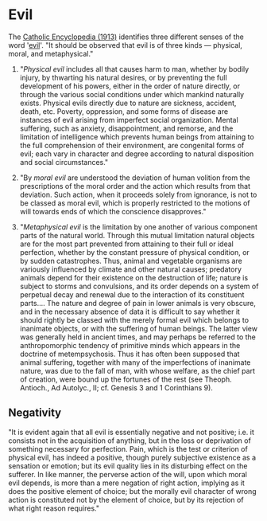 
Evil
====

The [Catholic Encyclopedia (1913)](http://newadvent.org/cathen) identifies
three different senses of the word
'[evil](http://newadvent.org/cathen/05649a.htm)'.  "It should be observed that
evil is of three kinds — physical, moral, and metaphysical."

 1. "*Physical evil* includes all that causes harm to man, whether by bodily
    injury, by thwarting his natural desires, or by preventing the full
    development of his powers, either in the order of nature directly, or
    through the various social conditions under which mankind naturally exists.
    Physical evils directly due to nature are sickness, accident, death, etc.
    Poverty, oppression, and some forms of disease are instances of evil
    arising from imperfect social organization. Mental suffering, such as
    anxiety, disappointment, and remorse, and the limitation of intelligence
    which prevents human beings from attaining to the full comprehension of
    their environment, are congenital forms of evil; each vary in character and
    degree according to natural disposition and social circumstances."

 2. "By *moral evil* are understood the deviation of human volition from the
    prescriptions of the moral order and the action which results from that
    deviation. Such action, when it proceeds solely from ignorance, is not to
    be classed as moral evil, which is properly restricted to the motions of
    will towards ends of which the conscience disapproves."

 3. "*Metaphysical evil* is the limitation by one another of various component
    parts of the natural world.  Through this mutual limitation natural objects
    are for the most part prevented from attaining to their full or ideal
    perfection, whether by the constant pressure of physical condition, or by
    sudden catastrophes.  Thus, animal and vegetable organisms are variously
    influenced by climate and other natural causes; predatory animals depend
    for their existence on the destruction of life; nature is subject to storms
    and convulsions, and its order depends on a system of perpetual decay and
    renewal due to the interaction of its constituent parts....  The nature and
    degree of pain in lower animals is very obscure, and in the necessary
    absence of data it is difficult to say whether it should rightly be classed
    with the merely formal evil which belongs to inanimate objects, or with the
    suffering of human beings. The latter view was generally held in ancient
    times, and may perhaps be referred to the anthropomorphic tendency of
    primitive minds which appears in the doctrine of metempsychosis. Thus it
    has often been supposed that animal suffering, together with many of the
    imperfections of inanimate nature, was due to the fall of man, with whose
    welfare, as the chief part of creation, were bound up the fortunes of the
    rest (see Theoph.  Antioch., Ad Autolyc., II; cf. Genesis 3 and 1
    Corinthians 9).

Negativity
----------

"It is evident again that all evil is essentially negative and not positive;
i.e. it consists not in the acquisition of anything, but in the loss or
deprivation of something necessary for perfection. Pain, which is the test or
criterion of physical evil, has indeed a positive, though purely subjective
existence as a sensation or emotion; but its evil quality lies in its
disturbing effect on the sufferer. In like manner, the perverse action of the
will, upon which moral evil depends, is more than a mere negation of right
action, implying as it does the positive element of choice; but the morally
evil character of wrong action is constituted not by the element of choice, but
by its rejection of what right reason requires."

